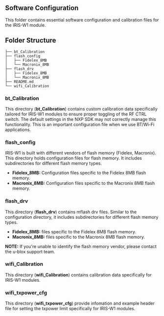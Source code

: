 
## Software Configuration 

This folder contains essential software configuration and calibration files for the IRIS-W1 module.

## Folder Structure

```shell
├── bt_Calibration  
├── flash_config
│   ├── Fidelex_8MB
│   └── Macronix_8MB
├── flash_drv
│   ├── Fidelex_8MB
│   └── Macronix_8MB
├── README.md
└── wifi_Calibration
```

### bt_Calibration

This directory (**bt_Calibration**) contains custom calibration data specifically tailored for IRIS-W1 modules to ensure proper toggling of the RF CTRL switch. The default settings in the NXP SDK may not correctly manage this functionality. This is an important configuration file when we use BT/Wi-Fi applications.

### flash_config 

IRIS-W1 is built with different vendors of flash memory (Fidelex, Macronix). This directory holds configuration files for flash memory. It includes subdirectories for different flash memory types.

- **Fidelex_8MB:** Configuration files specific to the Fidelex 8MB flash memory.
- **Macronix_8MB:** Configuration files specific to the Macronix 8MB flash memory.


### flash_drv

This directory (**flash_drv**) contains mflash drv files. Similar to the configuration directory, it includes subdirectories for different flash memory types.

- **Fidelex_8MB:** files specific to the Fidelex 8MB flash memory.
- **Macronix_8MB:** files specific to the Macronix 8MB flash memory.


**NOTE:** If you're unable to identify the flash memory vendor, please contact the u-blox support team.

### wifi_Calibration

This directory (**wifi_Calibration**) contains calibration data specifically for IRIS-W1 modules.

### wifi_txpower_cfg

This directory (**wifi_txpower_cfg**) provide infomation and example header file for setting the txpower limit specifically for IRIS-W1 modules.
